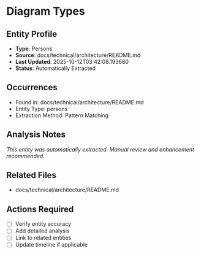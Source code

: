 # Diagram Types

## Entity Profile
- **Type**: Persons
- **Source**: docs/technical/architecture/README.md
- **Last Updated**: 2025-10-12T03:42:08.193680
- **Status**: Automatically Extracted

## Occurrences
- Found in: docs/technical/architecture/README.md
- Entity Type: persons
- Extraction Method: Pattern Matching

## Analysis Notes
*This entity was automatically extracted. Manual review and enhancement recommended.*

## Related Files
- docs/technical/architecture/README.md

## Actions Required
- [ ] Verify entity accuracy
- [ ] Add detailed analysis
- [ ] Link to related entities
- [ ] Update timeline if applicable
